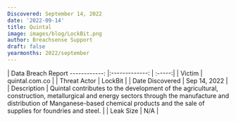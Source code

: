 ```yaml
---
Discovered: September 14, 2022
date: '2022-09-14'
title: Quintal
image: images/blog/LockBit.png
author: Breachsense Support
draft: false
yearmonths: 2022/september
---
```



| Data Breach Report
------------:     |:-------------:    | :-----:|
| Victim      | quintal.com.co      | 
| Threat Actor      | LockBit      | 
| Date Discovered      | Sep 14, 2022      | 
| Description      | Quintal contributes to the development of the agricultural, construction, metallurgical and energy sectors through the manufacture and distribution of Manganese-based chemical products and the sale of supplies for foundries and steel.       | 
| Leak Size      | N/A      | 

